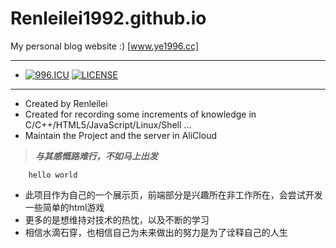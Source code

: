 # Renleilei1992.github.io
My personal blog website :)  [www.ye1996.cc]

----
- [![996.ICU](https://img.shields.io/badge/link-996.icu-red.svg)](https://996.icu)
[![LICENSE](https://img.shields.io/badge/license-Anti%20996-blue.svg)](https://github.com/996icu/996.ICU/blob/master/LICENSE)
----

- Created by Renleilei
- Created for recording some increments of knowledge in C/C++/HTML5/JavaScript/Linux/Shell ...
- Maintain the Project and the server in AliCloud

> ***与其感慨路难行，不如马上出发***

```
    hello world
```


- 此项目作为自己的一个展示页，前端部分是兴趣所在非工作所在，会尝试开发一些简单的html游戏
- 更多的是想维持对技术的热忱，以及不断的学习
- 相信水滴石穿，也相信自己为未来做出的努力是为了诠释自己的人生











































